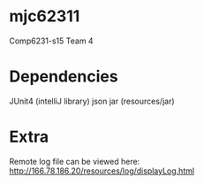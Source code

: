 # mjc62311
Comp6231-s15 Team 4

# Dependencies
JUnit4 (intelliJ library)
json jar (resources/jar)

# Extra
Remote log file can be viewed here: http://166.78.186.20/resources/log/displayLog.html
